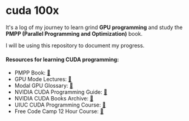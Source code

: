 # cuda 100x

It's a log of my journey to learn grind **GPU programming** and study the **PMPP (Parallel Programming and Optimization)** book.

I will be using this repository to document my progress.

#### Resources for learning CUDA programming:
- PMPP Book: [🔗](https://www.amazon.com/Programming-Massively-Parallel-Processors-Hands/dp/0323912311/)
- GPU Mode Lectures: [🔗](https://www.youtube.com/@GPUMODE)
- Modal GPU Glossary: [🔗](https://modal.com/gpu-glossary)
- NVIDIA CUDA Programming Guide: [🔗](https://docs.nvidia.com/cuda/cuda-c-programming-guide/)
- NVIDIA CUDA Books Archive: [🔗](https://developer.nvidia.com/cuda-books-archive)
- UIUC CUDA Programming Course: [🔗](https://newfrontiers.illinois.edu/news-and-events/introduction-to-parallel-programming-with-cuda/)
- Free Code Camp 12 Hour Course: [🔗](https://youtu.be/86FAWCzIe_4?si=MTOiYG8zcmFrJmnB)
